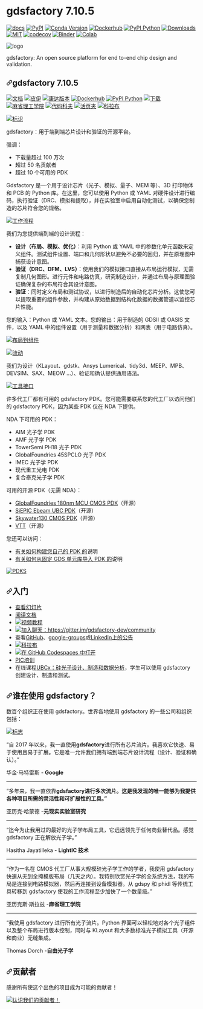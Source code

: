 # gdsfactory 7.10.5

[![docs](https://github.com/gdsfactory/gdsfactory/actions/workflows/pages.yml/badge.svg)](https://gdsfactory.github.io/gdsfactory/)
[![PyPI](https://img.shields.io/pypi/v/gdsfactory)](https://pypi.org/project/gdsfactory/)
[![Conda Version](https://img.shields.io/conda/vn/conda-forge/gdsfactory.svg)](https://anaconda.org/conda-forge/gdsfactory)
[![Dockerhub](https://img.shields.io/docker/pulls/joamatab/gdsfactory)](https://hub.docker.com/r/joamatab/gdsfactory)
[![PyPI Python](https://img.shields.io/pypi/pyversions/gdsfactory.svg)](https://pypi.python.org/pypi/gdsfactory)
[![Downloads](https://static.pepy.tech/badge/gdsfactory)](https://pepy.tech/project/gdsfactory)
[![MIT](https://img.shields.io/github/license/gdsfactory/gdsfactory)](https://choosealicense.com/licenses/mit/)
[![codecov](https://img.shields.io/codecov/c/github/gdsfactory/gdsfactory)](https://codecov.io/gh/gdsfactory/gdsfactory/tree/main/gdsfactory)
[![Binder](https://mybinder.org/badge_logo.svg)](https://mybinder.org/v2/gh/gdsfactory/binder-sandbox/HEAD)
[![Colab](https://colab.research.google.com/assets/colab-badge.svg)](https://colab.research.google.com/github/gdsfactory/gdsfactory-photonics-training)

![logo](https://i.imgur.com/cN1ZWq8.png)

gdsfactory: An open source platform for end to-end chip design and validation.


<div class="Box-sc-g0xbh4-0 bJMeLZ js-snippet-clipboard-copy-unpositioned" data-hpc="true"><article class="markdown-body entry-content container-lg" itemprop="text"><h1 tabindex="-1" dir="auto"><a id="user-content-gdsfactory-7105" class="anchor" aria-hidden="true" tabindex="-1" href="#gdsfactory-7105"><svg class="octicon octicon-link" viewBox="0 0 16 16" version="1.1" width="16" height="16" aria-hidden="true"><path d="m7.775 3.275 1.25-1.25a3.5 3.5 0 1 1 4.95 4.95l-2.5 2.5a3.5 3.5 0 0 1-4.95 0 .751.751 0 0 1 .018-1.042.751.751 0 0 1 1.042-.018 1.998 1.998 0 0 0 2.83 0l2.5-2.5a2.002 2.002 0 0 0-2.83-2.83l-1.25 1.25a.751.751 0 0 1-1.042-.018.751.751 0 0 1-.018-1.042Zm-4.69 9.64a1.998 1.998 0 0 0 2.83 0l1.25-1.25a.751.751 0 0 1 1.042.018.751.751 0 0 1 .018 1.042l-1.25 1.25a3.5 3.5 0 1 1-4.95-4.95l2.5-2.5a3.5 3.5 0 0 1 4.95 0 .751.751 0 0 1-.018 1.042.751.751 0 0 1-1.042.018 1.998 1.998 0 0 0-2.83 0l-2.5 2.5a1.998 1.998 0 0 0 0 2.83Z"></path></svg></a><font style="vertical-align: inherit;"><font style="vertical-align: inherit;">gdsfactory 7.10.5</font></font></h1>
<p dir="auto"><a href="https://gdsfactory.github.io/gdsfactory/" rel="nofollow"><img src="https://github.com/gdsfactory/gdsfactory/actions/workflows/pages.yml/badge.svg" alt="文档" style="max-width: 100%;"></a>
<a href="https://pypi.org/project/gdsfactory/" rel="nofollow"><img src="https://camo.githubusercontent.com/5c0974d55a6429c4c55730841e44089d594cb51d99c828f550633b574170505a/68747470733a2f2f696d672e736869656c64732e696f2f707970692f762f676473666163746f7279" alt="皮伊" data-canonical-src="https://img.shields.io/pypi/v/gdsfactory" style="max-width: 100%;"></a>
<a href="https://anaconda.org/conda-forge/gdsfactory" rel="nofollow"><img src="https://camo.githubusercontent.com/78a57b8d9385597768882f278d8007627e67dd5d79aeb3640126f7adb14fb079/68747470733a2f2f696d672e736869656c64732e696f2f636f6e64612f766e2f636f6e64612d666f7267652f676473666163746f72792e737667" alt="康达版本" data-canonical-src="https://img.shields.io/conda/vn/conda-forge/gdsfactory.svg" style="max-width: 100%;"></a>
<a href="https://hub.docker.com/r/joamatab/gdsfactory" rel="nofollow"><img src="https://camo.githubusercontent.com/91268eada96d6d3b4e257ad2630d49363080ae8a2cb5d081f889fa96a8d0b6bb/68747470733a2f2f696d672e736869656c64732e696f2f646f636b65722f70756c6c732f6a6f616d617461622f676473666163746f7279" alt="Dockerhub" data-canonical-src="https://img.shields.io/docker/pulls/joamatab/gdsfactory" style="max-width: 100%;"></a>
<a href="https://pypi.python.org/pypi/gdsfactory" rel="nofollow"><img src="https://camo.githubusercontent.com/169a3187aefff3924c4f550bbd8e8278bc11ea657a220a78a9f94a955a8efe73/68747470733a2f2f696d672e736869656c64732e696f2f707970692f707976657273696f6e732f676473666163746f72792e737667" alt="PyPI Python" data-canonical-src="https://img.shields.io/pypi/pyversions/gdsfactory.svg" style="max-width: 100%;"></a>
<a href="https://pepy.tech/project/gdsfactory" rel="nofollow"><img src="https://camo.githubusercontent.com/9fe10bbc9782f5ee61206a01cd515f3afe8d12cd295e5a6c6342a9d747bc406f/68747470733a2f2f7374617469632e706570792e746563682f62616467652f676473666163746f7279" alt="下载" data-canonical-src="https://static.pepy.tech/badge/gdsfactory" style="max-width: 100%;"></a>
<a href="https://choosealicense.com/licenses/mit/" rel="nofollow"><img src="https://camo.githubusercontent.com/862b808c7a3149986a02a5a13951c30129506f7451d442379572ebb7411195c0/68747470733a2f2f696d672e736869656c64732e696f2f6769746875622f6c6963656e73652f676473666163746f72792f676473666163746f7279" alt="麻省理工学院" data-canonical-src="https://img.shields.io/github/license/gdsfactory/gdsfactory" style="max-width: 100%;"></a>
<a href="https://codecov.io/gh/gdsfactory/gdsfactory/tree/main/gdsfactory" rel="nofollow"><img src="https://camo.githubusercontent.com/26904eba0ffe96c72fdb79e26a02dc48572b97fef0dd8a2ce803cb7f47649ded/68747470733a2f2f696d672e736869656c64732e696f2f636f6465636f762f632f6769746875622f676473666163746f72792f676473666163746f7279" alt="代码科夫" data-canonical-src="https://img.shields.io/codecov/c/github/gdsfactory/gdsfactory" style="max-width: 100%;"></a>
<a href="https://mybinder.org/v2/gh/gdsfactory/binder-sandbox/HEAD" rel="nofollow"><img src="https://camo.githubusercontent.com/e91e1d353a8b6acf0b42547ac3901f2c30138a3abaaa3d3c242da30b5b4f8426/68747470733a2f2f6d7962696e6465722e6f72672f62616467655f6c6f676f2e737667" alt="活页夹" data-canonical-src="https://mybinder.org/badge_logo.svg" style="max-width: 100%;"></a>
<a href="https://colab.research.google.com/github/gdsfactory/gdsfactory-photonics-training" rel="nofollow"><img src="https://camo.githubusercontent.com/f5e0d0538a9c2972b5d413e0ace04cecd8efd828d133133933dfffec282a4e1b/68747470733a2f2f636f6c61622e72657365617263682e676f6f676c652e636f6d2f6173736574732f636f6c61622d62616467652e737667" alt="科拉布" data-canonical-src="https://colab.research.google.com/assets/colab-badge.svg" style="max-width: 100%;"></a></p>
<p dir="auto"><a target="_blank" rel="noopener noreferrer nofollow" href="https://camo.githubusercontent.com/dddee5f0f67b2afdbc313919db5c9bfb008e4148b0eddc2a5ddf9c6724955946/68747470733a2f2f692e696d6775722e636f6d2f634e315a5771382e706e67"><img src="https://camo.githubusercontent.com/dddee5f0f67b2afdbc313919db5c9bfb008e4148b0eddc2a5ddf9c6724955946/68747470733a2f2f692e696d6775722e636f6d2f634e315a5771382e706e67" alt="标识" data-canonical-src="https://i.imgur.com/cN1ZWq8.png" style="max-width: 100%;"></a></p>
<p dir="auto"><font style="vertical-align: inherit;"><font style="vertical-align: inherit;">gdsfactory：用于端到端芯片设计和验证的开源平台。</font></font></p>
<p dir="auto"><font style="vertical-align: inherit;"><font style="vertical-align: inherit;">强调：</font></font></p>
<ul dir="auto">
<li><font style="vertical-align: inherit;"><font style="vertical-align: inherit;">下载量超过 100 万次</font></font></li>
<li><font style="vertical-align: inherit;"><font style="vertical-align: inherit;">超过 50 名贡献者</font></font></li>
<li><font style="vertical-align: inherit;"><font style="vertical-align: inherit;">超过 10 个可用的 PDK</font></font></li>
</ul>
<p dir="auto"><font style="vertical-align: inherit;"><font style="vertical-align: inherit;">Gdsfactory 是一个用于设计芯片（光子、模拟、量子、MEM 等）、3D 打印物体和 PCB 的 Python 库。</font><font style="vertical-align: inherit;">在这里，您可以使用 Python 或 YAML 对硬件设计进行编码，执行验证（DRC、模拟和提取），并在实验室中启用自动化测试，以确保您制造的芯片符合您的规格。</font></font></p>
<p dir="auto"><a target="_blank" rel="noopener noreferrer nofollow" href="https://camo.githubusercontent.com/ab680fa1b913ddd827d8ca606b2f11fa39217272cc8f803d05925dd8fc30ae24/68747470733a2f2f692e696d6775722e636f6d2f616276784a4a772e706e67"><img src="https://camo.githubusercontent.com/ab680fa1b913ddd827d8ca606b2f11fa39217272cc8f803d05925dd8fc30ae24/68747470733a2f2f692e696d6775722e636f6d2f616276784a4a772e706e67" alt="工作流程" data-canonical-src="https://i.imgur.com/abvxJJw.png" style="max-width: 100%;"></a></p>
<p dir="auto"><font style="vertical-align: inherit;"><font style="vertical-align: inherit;">我们为您提供端到端的设计流程：</font></font></p>
<ul dir="auto">
<li><strong><font style="vertical-align: inherit;"><font style="vertical-align: inherit;">设计（布局、模拟、优化）</font></font></strong><font style="vertical-align: inherit;"><font style="vertical-align: inherit;">：利用 Python 或 YAML 中的参数化单元函数来定义组件。</font><font style="vertical-align: inherit;">测试组件设置、端口和几何形状以避免不必要的回归，并在原理图中捕获设计意图。</font></font></li>
<li><strong><font style="vertical-align: inherit;"><font style="vertical-align: inherit;">验证（DRC、DFM、LVS）</font></font></strong><font style="vertical-align: inherit;"><font style="vertical-align: inherit;">：使用我们的模拟接口直接从布局运行模拟，无需复制几何图形。</font><font style="vertical-align: inherit;">进行元件和电路仿真，研究制造设计，并通过布局与原理图验证确保复杂的布局符合其设计意图。</font></font></li>
<li><strong><font style="vertical-align: inherit;"><font style="vertical-align: inherit;">验证</font></font></strong><font style="vertical-align: inherit;"><font style="vertical-align: inherit;">：同时定义布局和测试协议，以进行制造后的自动化芯片分析。</font><font style="vertical-align: inherit;">这使您可以提取重要的组件参数，并构建从原始数据到结构化数据的数据管道以监控芯片性能。</font></font></li>
</ul>
<p dir="auto"><font style="vertical-align: inherit;"><font style="vertical-align: inherit;">您的输入：Python 或 YAML 文本。</font><font style="vertical-align: inherit;">您的输出：用于制造的 GDSII 或 OASIS 文件，以及 YAML 中的组件设置（用于测量和数据分析）和网表（用于电路仿真）。</font></font></p>
<p dir="auto"><a target="_blank" rel="noopener noreferrer nofollow" href="https://camo.githubusercontent.com/dc94db82339bb862a2e08b87ea0fa3951aa80a8e01ed1b431c0664639b2dda23/68747470733a2f2f692e696d6775722e636f6d2f5339365253696c2e706e67"><img src="https://camo.githubusercontent.com/dc94db82339bb862a2e08b87ea0fa3951aa80a8e01ed1b431c0664639b2dda23/68747470733a2f2f692e696d6775722e636f6d2f5339365253696c2e706e67" alt="布局到组件" data-canonical-src="https://i.imgur.com/S96RSil.png" style="max-width: 100%;"></a></p>
<p dir="auto"><a target="_blank" rel="noopener noreferrer nofollow" href="https://camo.githubusercontent.com/5a243dc32d2fbeca5f119dc00b7ced51d9448dbabcb5c613137295a2d6b5f779/68747470733a2f2f692e696d6775722e636f6d2f586268574a447a2e706e67"><img src="https://camo.githubusercontent.com/5a243dc32d2fbeca5f119dc00b7ced51d9448dbabcb5c613137295a2d6b5f779/68747470733a2f2f692e696d6775722e636f6d2f586268574a447a2e706e67" alt="流动" data-canonical-src="https://i.imgur.com/XbhWJDz.png" style="max-width: 100%;"></a></p>
<p dir="auto"><font style="vertical-align: inherit;"><font style="vertical-align: inherit;">我们为设计（KLayout、gdstk、Ansys Lumerical、tidy3d、MEEP、MPB、DEVSIM、SAX、MEOW ...）、验证和确认提供通用语法。</font></font></p>
<p dir="auto"><a target="_blank" rel="noopener noreferrer nofollow" href="https://camo.githubusercontent.com/b9fa61e2bd1ec0e36d4ff0c16759d4997180a97e587bfec1b9af4f8e45823fc0/68747470733a2f2f692e696d6775722e636f6d2f6f484b5a3768572e706e67"><img src="https://camo.githubusercontent.com/b9fa61e2bd1ec0e36d4ff0c16759d4997180a97e587bfec1b9af4f8e45823fc0/68747470733a2f2f692e696d6775722e636f6d2f6f484b5a3768572e706e67" alt="工具接口" data-canonical-src="https://i.imgur.com/oHKZ7hW.png" style="max-width: 100%;"></a></p>
<p dir="auto"><font style="vertical-align: inherit;"><font style="vertical-align: inherit;">许多代工厂都有可用的 gdsfactory PDK。</font><font style="vertical-align: inherit;">您可能需要联系您的代工厂以访问他们的 gdsfactory PDK，因为某些 PDK 仅在 NDA 下提供。</font></font></p>
<p dir="auto"><font style="vertical-align: inherit;"><font style="vertical-align: inherit;">NDA 下可用的 PDK：</font></font></p>
<ul dir="auto">
<li><font style="vertical-align: inherit;"><font style="vertical-align: inherit;">AIM 光子学 PDK</font></font></li>
<li><font style="vertical-align: inherit;"><font style="vertical-align: inherit;">AMF 光子学 PDK</font></font></li>
<li><font style="vertical-align: inherit;"><font style="vertical-align: inherit;">TowerSemi PH18 光子 PDK</font></font></li>
<li><font style="vertical-align: inherit;"><font style="vertical-align: inherit;">GlobalFoundries 45SPCLO 光子 PDK</font></font></li>
<li><font style="vertical-align: inherit;"><font style="vertical-align: inherit;">IMEC 光子学 PDK</font></font></li>
<li><font style="vertical-align: inherit;"><font style="vertical-align: inherit;">现代重工光电 PDK</font></font></li>
<li><font style="vertical-align: inherit;"><font style="vertical-align: inherit;">复合泰克光子学 PDK</font></font></li>
</ul>
<p dir="auto"><font style="vertical-align: inherit;"><font style="vertical-align: inherit;">可用的开源 PDK（无需 NDA）：</font></font></p>
<ul dir="auto">
<li><a href="https://gdsfactory.github.io/gf180/" rel="nofollow"><font style="vertical-align: inherit;"><font style="vertical-align: inherit;">GlobalFoundries 180nm MCU CMOS PDK</font></font></a><font style="vertical-align: inherit;"><font style="vertical-align: inherit;">（开源）</font></font></li>
<li><a href="https://gdsfactory.github.io/ubc" rel="nofollow"><font style="vertical-align: inherit;"><font style="vertical-align: inherit;">SiEPIC Ebeam UBC PDK</font></font></a><font style="vertical-align: inherit;"><font style="vertical-align: inherit;">（开源）</font></font></li>
<li><a href="https://gdsfactory.github.io/skywater130" rel="nofollow"><font style="vertical-align: inherit;"><font style="vertical-align: inherit;">Skywater130 CMOS PDK</font></font></a><font style="vertical-align: inherit;"><font style="vertical-align: inherit;">（开源）</font></font></li>
<li><a href="https://github.com/gdsfactory/vtt"><font style="vertical-align: inherit;"><font style="vertical-align: inherit;">VTT</font></font></a><font style="vertical-align: inherit;"><font style="vertical-align: inherit;">（开源）</font></font></li>
</ul>
<p dir="auto"><font style="vertical-align: inherit;"><font style="vertical-align: inherit;">您还可以访问：</font></font></p>
<ul dir="auto">
<li><font style="vertical-align: inherit;"><a href="https://gdsfactory.github.io/gdsfactory/notebooks/08_pdk.html" rel="nofollow"><font style="vertical-align: inherit;">有关如何构建您自己的 PDK 的</font></a><font style="vertical-align: inherit;">说明</font></font><a href="https://gdsfactory.github.io/gdsfactory/notebooks/08_pdk.html" rel="nofollow"><font style="vertical-align: inherit;"></font></a></li>
<li><font style="vertical-align: inherit;"><a href="https://gdsfactory.github.io/gdsfactory/notebooks/09_pdk_import.html" rel="nofollow"><font style="vertical-align: inherit;">有关如何从固定 GDS 单元库导入 PDK 的</font></a><font style="vertical-align: inherit;">说明</font></font><a href="https://gdsfactory.github.io/gdsfactory/notebooks/09_pdk_import.html" rel="nofollow"><font style="vertical-align: inherit;"></font></a></li>
</ul>
<p dir="auto"><a target="_blank" rel="noopener noreferrer nofollow" href="https://camo.githubusercontent.com/9f65511c26cd0f973e3c921a7f53194d81c5212550ffa184911de1b290842280/68747470733a2f2f692e696d6775722e636f6d2f424d6878394a6f2e706e67"><img src="https://camo.githubusercontent.com/9f65511c26cd0f973e3c921a7f53194d81c5212550ffa184911de1b290842280/68747470733a2f2f692e696d6775722e636f6d2f424d6878394a6f2e706e67" alt="PDKS" data-canonical-src="https://i.imgur.com/BMhx9Jo.png" style="max-width: 100%;"></a></p>
<h2 tabindex="-1" dir="auto"><a id="user-content-getting-started" class="anchor" aria-hidden="true" tabindex="-1" href="#getting-started"><svg class="octicon octicon-link" viewBox="0 0 16 16" version="1.1" width="16" height="16" aria-hidden="true"><path d="m7.775 3.275 1.25-1.25a3.5 3.5 0 1 1 4.95 4.95l-2.5 2.5a3.5 3.5 0 0 1-4.95 0 .751.751 0 0 1 .018-1.042.751.751 0 0 1 1.042-.018 1.998 1.998 0 0 0 2.83 0l2.5-2.5a2.002 2.002 0 0 0-2.83-2.83l-1.25 1.25a.751.751 0 0 1-1.042-.018.751.751 0 0 1-.018-1.042Zm-4.69 9.64a1.998 1.998 0 0 0 2.83 0l1.25-1.25a.751.751 0 0 1 1.042.018.751.751 0 0 1 .018 1.042l-1.25 1.25a3.5 3.5 0 1 1-4.95-4.95l2.5-2.5a3.5 3.5 0 0 1 4.95 0 .751.751 0 0 1-.018 1.042.751.751 0 0 1-1.042.018 1.998 1.998 0 0 0-2.83 0l-2.5 2.5a1.998 1.998 0 0 0 0 2.83Z"></path></svg></a><font style="vertical-align: inherit;"><font style="vertical-align: inherit;">入门</font></font></h2>
<ul dir="auto">
<li><a href="https://docs.google.com/presentation/d/1_ZmUxbaHWo_lQP17dlT1FWX-XD8D9w7-FcuEih48d_0/edit#slide=id.g11711f50935_0_5" rel="nofollow"><font style="vertical-align: inherit;"><font style="vertical-align: inherit;">查看幻灯片</font></font></a></li>
<li><a href="https://gdsfactory.github.io/gdsfactory/" rel="nofollow"><font style="vertical-align: inherit;"><font style="vertical-align: inherit;">阅读文档</font></font></a></li>
<li><a href="https://www.youtube.com/@gdsfactory625/playlists" rel="nofollow"><img src="https://camo.githubusercontent.com/2796c1dd10e659bc04e6473dd0e0d81cbb274bd5ce5f4bf37dfa9f33c5e0794e/68747470733a2f2f696d672e736869656c64732e696f2f62616467652f796f75747562652d566964656f5f5475746f7269616c732d7265642e7376673f6c6f676f3d796f7574756265" alt="视频教程" data-canonical-src="https://img.shields.io/badge/youtube-Video_Tutorials-red.svg?logo=youtube" style="max-width: 100%;"></a></li>
<li><a href="https://gitter.im/gdsfactory-dev/community?utm_source=badge&amp;utm_medium=badge&amp;utm_campaign=pr-badge&amp;utm_content=badge" rel="nofollow"><img src="https://camo.githubusercontent.com/c81232602518f3d99b706203118de6a38cb926f436b75ad31aeefcecb064b9cc/68747470733a2f2f6261646765732e6769747465722e696d2f676473666163746f72792d6465762f636f6d6d756e6974792e737667" alt="加入聊天：https://gitter.im/gdsfactory-dev/community" data-canonical-src="https://badges.gitter.im/gdsfactory-dev/community.svg" style="max-width: 100%;"></a></li>
<li><font style="vertical-align: inherit;"><font style="vertical-align: inherit;">查看</font></font><a href="https://github.com/gdsfactory/gdsfactory/discussions/547" data-hovercard-type="discussion" data-hovercard-url="/gdsfactory/gdsfactory/discussions/547/hovercard"><font style="vertical-align: inherit;"><font style="vertical-align: inherit;">GitHub</font></font></a><font style="vertical-align: inherit;"><font style="vertical-align: inherit;">、</font></font><a href="https://groups.google.com/g/gdsfactory" rel="nofollow"><font style="vertical-align: inherit;"><font style="vertical-align: inherit;">google-groups</font></font></a><font style="vertical-align: inherit;"><font style="vertical-align: inherit;">或</font></font><a href="https://www.linkedin.com/company/gdsfactory" rel="nofollow"><font style="vertical-align: inherit;"><font style="vertical-align: inherit;">LinkedIn上的公告</font></font></a></li>
<li><a href="https://colab.research.google.com/github/gdsfactory/gdsfactory-photonics-training" rel="nofollow"><img src="https://camo.githubusercontent.com/f5e0d0538a9c2972b5d413e0ace04cecd8efd828d133133933dfffec282a4e1b/68747470733a2f2f636f6c61622e72657365617263682e676f6f676c652e636f6d2f6173736574732f636f6c61622d62616467652e737667" alt="科拉布" data-canonical-src="https://colab.research.google.com/assets/colab-badge.svg" style="max-width: 100%;"></a></li>
<li><a href="https://github.com/codespaces/new?hide_repo_select=true&amp;ref=main&amp;repo=250169028"><img src="https://github.com/codespaces/badge.svg" alt="在 GitHub Codespaces 中打开" style="max-width: 100%;"></a></li>
<li><a href="https://gdsfactory.github.io/gdsfactory-photonics-training/" rel="nofollow"><font style="vertical-align: inherit;"><font style="vertical-align: inherit;">PIC培训</font></font></a></li>
<li><font style="vertical-align: inherit;"><font style="vertical-align: inherit;">在线课程</font></font><a href="https://www.edx.org/learn/engineering/university-of-british-columbia-silicon-photonics-design-fabrication-and-data-ana" rel="nofollow"><font style="vertical-align: inherit;"><font style="vertical-align: inherit;">UBCx：硅光子设计、制造和数据分析</font></font></a><font style="vertical-align: inherit;"><font style="vertical-align: inherit;">，学生可以使用 gdsfactory 创建设计、制造和测试。</font></font></li>
</ul>
<h2 tabindex="-1" dir="auto"><a id="user-content-who-is-using-gdsfactory" class="anchor" aria-hidden="true" tabindex="-1" href="#who-is-using-gdsfactory"><svg class="octicon octicon-link" viewBox="0 0 16 16" version="1.1" width="16" height="16" aria-hidden="true"><path d="m7.775 3.275 1.25-1.25a3.5 3.5 0 1 1 4.95 4.95l-2.5 2.5a3.5 3.5 0 0 1-4.95 0 .751.751 0 0 1 .018-1.042.751.751 0 0 1 1.042-.018 1.998 1.998 0 0 0 2.83 0l2.5-2.5a2.002 2.002 0 0 0-2.83-2.83l-1.25 1.25a.751.751 0 0 1-1.042-.018.751.751 0 0 1-.018-1.042Zm-4.69 9.64a1.998 1.998 0 0 0 2.83 0l1.25-1.25a.751.751 0 0 1 1.042.018.751.751 0 0 1 .018 1.042l-1.25 1.25a3.5 3.5 0 1 1-4.95-4.95l2.5-2.5a3.5 3.5 0 0 1 4.95 0 .751.751 0 0 1-.018 1.042.751.751 0 0 1-1.042.018 1.998 1.998 0 0 0-2.83 0l-2.5 2.5a1.998 1.998 0 0 0 0 2.83Z"></path></svg></a><font style="vertical-align: inherit;"><font style="vertical-align: inherit;">谁在使用 gdsfactory？</font></font></h2>
<p dir="auto"><font style="vertical-align: inherit;"><font style="vertical-align: inherit;">数百个组织正在使用 gdsfactory。</font><font style="vertical-align: inherit;">世界各地使用 gdsfactory 的一些公司和组织包括：</font></font></p>
<p dir="auto"><a target="_blank" rel="noopener noreferrer nofollow" href="https://camo.githubusercontent.com/58aff7bcb046e239c72de92e9632797df4004d6cf30f09617d80312218a42e18/68747470733a2f2f692e696d6775722e636f6d2f497154557139532e706e67"><img src="https://camo.githubusercontent.com/58aff7bcb046e239c72de92e9632797df4004d6cf30f09617d80312218a42e18/68747470733a2f2f692e696d6775722e636f6d2f497154557139532e706e67" alt="标志" data-canonical-src="https://i.imgur.com/IqTUq9S.png" style="max-width: 100%;"></a></p>
<p dir="auto"><font style="vertical-align: inherit;"><font style="vertical-align: inherit;">“自 2017 年以来，我一直使用</font></font><strong><font style="vertical-align: inherit;"><font style="vertical-align: inherit;">gdsfactory</font></font></strong><font style="vertical-align: inherit;"><font style="vertical-align: inherit;">进行所有芯片流片。我喜欢它快速、易于使用且易于扩展。它是唯一允许我们拥有端到端芯片设计流程（设计、验证和确认）。”</font></font></p>
<div dir="auto"><font style="vertical-align: inherit;"><font style="vertical-align: inherit;">华金·马特雷斯 - </font></font><strong><font style="vertical-align: inherit;"><font style="vertical-align: inherit;">Google</font></font></strong></div>
<hr>
<p dir="auto"><font style="vertical-align: inherit;"><font style="vertical-align: inherit;">“多年来，</font><font style="vertical-align: inherit;">我一直依靠</font></font><strong><font style="vertical-align: inherit;"><font style="vertical-align: inherit;">gdsfactory进行多次流片。这是我发现的唯一能够为我提供各种项目所需的灵活性和可扩展性的工具。”</font></font></strong><font style="vertical-align: inherit;"></font></p>
<div dir="auto"><font style="vertical-align: inherit;"><font style="vertical-align: inherit;">亚历克·哈蒙德 -</font></font><strong><font style="vertical-align: inherit;"><font style="vertical-align: inherit;">元现实实验室研究</font></font></strong></div>
<hr>
<p dir="auto"><font style="vertical-align: inherit;"><font style="vertical-align: inherit;">“迄今为止我用过的最好的光子学布局工具，它远远领先于任何商业替代品。感觉 gdsfactory 正在解放光子学。”</font></font></p>
<div dir="auto"><font style="vertical-align: inherit;"><font style="vertical-align: inherit;">Hasitha Jayatilleka - </font></font><strong><font style="vertical-align: inherit;"><font style="vertical-align: inherit;">LightIC 技术</font></font></strong></div>
<hr>
<p dir="auto"><font style="vertical-align: inherit;"><font style="vertical-align: inherit;">“作为一名在 CMOS 代工厂从事大规模硅光子学工作的学者，我使用 gdsfactory 快速从无到全掩模版布局（几天之内）。我特别欣赏光子学的全系统方法，我的布局是连接到电路模拟器，然后再连接到设备模拟器。从 gdspy 和 phidl 等传统工具转移到 gdsfactory 使我的工作流程至少加快了一个数量级。”</font></font></p>
<div dir="auto"><font style="vertical-align: inherit;"><font style="vertical-align: inherit;">亚历克斯·斯拉兹 -</font></font><strong><font style="vertical-align: inherit;"><font style="vertical-align: inherit;">麻省理工学院</font></font></strong></div>
<hr>
<p dir="auto"><font style="vertical-align: inherit;"><font style="vertical-align: inherit;">“我使用 gdsfactory 进行所有光子流片。Python 界面可以轻松地对各个光子组件以及整个布局进行版本控制，同时与 KLayout 和大多数标准光子模拟工具（开源和商业）无缝集成。</font></font></p>
<div dir="auto"><font style="vertical-align: inherit;"><font style="vertical-align: inherit;">Thomas Dorch -</font></font><strong><font style="vertical-align: inherit;"><font style="vertical-align: inherit;">自由光子学</font></font></strong></div>
<h2 tabindex="-1" dir="auto"><a id="user-content-contributors" class="anchor" aria-hidden="true" tabindex="-1" href="#contributors"><svg class="octicon octicon-link" viewBox="0 0 16 16" version="1.1" width="16" height="16" aria-hidden="true"><path d="m7.775 3.275 1.25-1.25a3.5 3.5 0 1 1 4.95 4.95l-2.5 2.5a3.5 3.5 0 0 1-4.95 0 .751.751 0 0 1 .018-1.042.751.751 0 0 1 1.042-.018 1.998 1.998 0 0 0 2.83 0l2.5-2.5a2.002 2.002 0 0 0-2.83-2.83l-1.25 1.25a.751.751 0 0 1-1.042-.018.751.751 0 0 1-.018-1.042Zm-4.69 9.64a1.998 1.998 0 0 0 2.83 0l1.25-1.25a.751.751 0 0 1 1.042.018.751.751 0 0 1 .018 1.042l-1.25 1.25a3.5 3.5 0 1 1-4.95-4.95l2.5-2.5a3.5 3.5 0 0 1 4.95 0 .751.751 0 0 1-.018 1.042.751.751 0 0 1-1.042.018 1.998 1.998 0 0 0-2.83 0l-2.5 2.5a1.998 1.998 0 0 0 0 2.83Z"></path></svg></a><font style="vertical-align: inherit;"><font style="vertical-align: inherit;">贡献者</font></font></h2>
<p dir="auto"><font style="vertical-align: inherit;"><font style="vertical-align: inherit;">感谢所有使这个出色的项目成为可能的贡献者！</font></font></p>
<p dir="auto"><a href="https://github.com/gdsfactory/gdsfactory/graphs/contributors"><img src="https://camo.githubusercontent.com/8fc27d8c5ddbc5d09eeca87e0c41a4cc1c3822969cf0dc5d2ac23c25d906f8f7/68747470733a2f2f636f6e747269622e726f636b732f696d6167653f7265706f3d676473666163746f72792f676473666163746f7279" alt="认识我们的贡献者！" data-canonical-src="https://contrib.rocks/image?repo=gdsfactory/gdsfactory" style="max-width: 100%;"></a></p>
</article></div>
